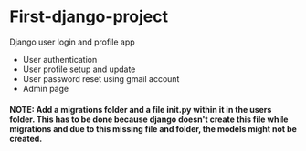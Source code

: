 # First-django-project
Django user login and profile app

* User authentication
* User profile setup and update
* User password reset using gmail account
* Admin page


#### NOTE: Add a migrations folder and a file __init__.py within it in the users folder. This has to be done because django doesn't create this file while migrations and due to this missing file and folder, the models might not be created.
